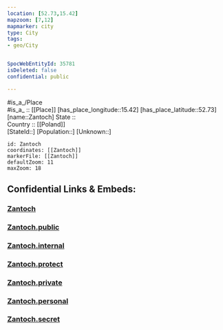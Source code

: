 ```yaml
---
location: [52.73,15.42] 
mapzoom: [7,12] 
mapmarker: city 
type: City
tags:
- geo/City


SpocWebEntityId: 35781
isDeleted: false
confidential: public

---
```

#is_a_/Place  
#is_a_ :: [[Place]] 
[has_place_longitude::15.42] 
[has_place_latitude::52.73] 
[name::Zantoch] 
State ::  
Country :: [[Poland]]  
[StateId::] 
[Population::] 
[Unknown::] 


```leaflet
id: Zantoch
coordinates: [[Zantoch]] 
markerFile: [[Zantoch]] 
defaultZoom: 11 
maxZoom: 18
```


## Confidential Links & Embeds: 

### [Zantoch](/_Standards/Earth/Continent/Europe/Europe~East/Poland/Provinces~Poland/Lubusz/City/Zantoch.md) 

### [Zantoch.public](/_public/Earth/Continent/Europe/Europe~East/Poland/Provinces~Poland/Lubusz/City/Zantoch.public.md) 

### [Zantoch.internal](/_internal/Earth/Continent/Europe/Europe~East/Poland/Provinces~Poland/Lubusz/City/Zantoch.internal.md) 

### [Zantoch.protect](/_protect/Earth/Continent/Europe/Europe~East/Poland/Provinces~Poland/Lubusz/City/Zantoch.protect.md) 

### [Zantoch.private](/_private/Earth/Continent/Europe/Europe~East/Poland/Provinces~Poland/Lubusz/City/Zantoch.private.md) 

### [Zantoch.personal](/_personal/Earth/Continent/Europe/Europe~East/Poland/Provinces~Poland/Lubusz/City/Zantoch.personal.md) 

### [Zantoch.secret](/_secret/Earth/Continent/Europe/Europe~East/Poland/Provinces~Poland/Lubusz/City/Zantoch.secret.md)

